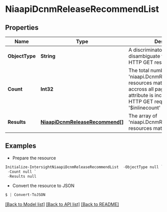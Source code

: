 # NiaapiDcnmReleaseRecommendList
## Properties

Name | Type | Description | Notes
------------ | ------------- | ------------- | -------------
**ObjectType** | **String** | A discriminator value to disambiguate the schema of a HTTP GET response body. | 
**Count** | **Int32** | The total number of &#39;niaapi.DcnmReleaseRecommend&#39; resources matching the request, accross all pages. The &#39;Count&#39; attribute is included when the HTTP GET request includes the &#39;$inlinecount&#39; parameter. | [optional] 
**Results** | [**NiaapiDcnmReleaseRecommend[]**](NiaapiDcnmReleaseRecommend.md) | The array of &#39;niaapi.DcnmReleaseRecommend&#39; resources matching the request. | [optional] 

## Examples

- Prepare the resource
```powershell
Initialize-IntersightNiaapiDcnmReleaseRecommendList  -ObjectType null `
 -Count null `
 -Results null
```

- Convert the resource to JSON
```powershell
$ | Convert-ToJSON
```

[[Back to Model list]](../README.md#documentation-for-models) [[Back to API list]](../README.md#documentation-for-api-endpoints) [[Back to README]](../README.md)

